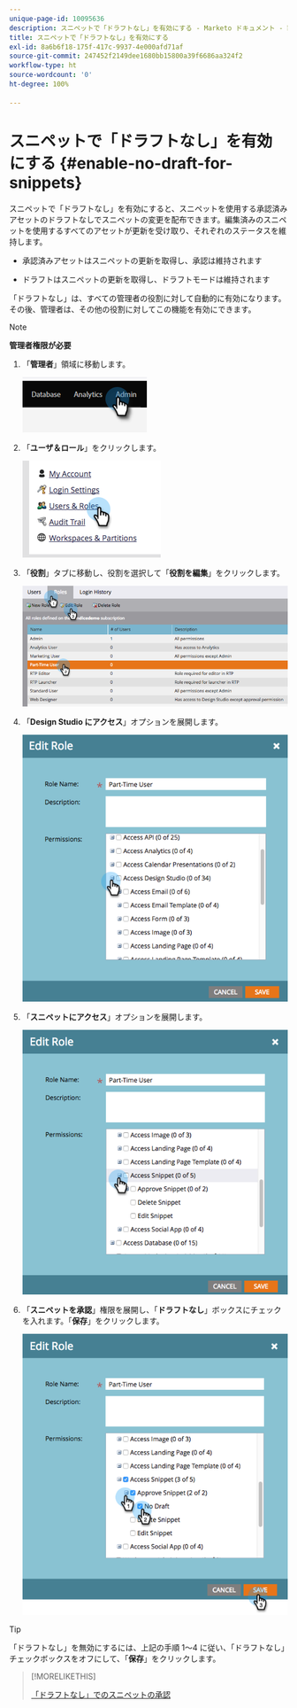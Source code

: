 ```yaml
---
unique-page-id: 10095636
description: スニペットで「ドラフトなし」を有効にする - Marketo ドキュメント - 製品ドキュメント
title: スニペットで「ドラフトなし」を有効にする
exl-id: 8a6b6f18-175f-417c-9937-4e000afd71af
source-git-commit: 247452f2149dee1680bb15800a39f6686aa324f2
workflow-type: ht
source-wordcount: '0'
ht-degree: 100%

---
```


# スニペットで「ドラフトなし」を有効にする {#enable-no-draft-for-snippets}

スニペットで「ドラフトなし」を有効にすると、スニペットを使用する承認済みアセットのドラフトなしでスニペットの変更を配布できます。編集済みのスニペットを使用するすべてのアセットが更新を受け取り、それぞれのステータスを維持します。

* 承認済みアセットはスニペットの更新を取得し、承認は維持されます

* ドラフトはスニペットの更新を取得し、ドラフトモードは維持されます

「ドラフトなし」は、すべての管理者の役割に対して自動的に有効になります。その後、管理者は、その他の役割に対してこの機能を有効にできます。

>[!NOTE]
>
>**管理者権限が必要**

1. 「**管理者**」領域に移動します。

   ![](assets/enable-no-draft-for-snippets-1.png)

1. 「**ユーザ＆ロール**」をクリックします。

   ![](assets/enable-no-draft-for-snippets-2.png)

1. 「**役割**」タブに移動し、役割を選択して「**役割を編集**」をクリックします。

   ![](assets/enable-no-draft-for-snippets-3.png)

1. 「**Design Studio にアクセス**」オプションを展開します。

   ![](assets/enable-no-draft-for-snippets-4.png)

1. 「**スニペットにアクセス**」オプションを展開します。

   ![](assets/enable-no-draft-for-snippets-5.png)

1. 「**スニペットを承認**」権限を展開し、「**ドラフトなし**」ボックスにチェックを入れます。「**保存**」をクリックします。

   ![](assets/enable-no-draft-for-snippets-6.png)

>[!TIP]
>
>「ドラフトなし」を無効にするには、上記の手順 1～4 に従い、「ドラフトなし」チェックボックスをオフにして、「**保存**」をクリックします。

>[!MORELIKETHIS]
>
>[「ドラフトなし」でのスニペットの承認](/help/marketo/product-docs/personalization/segmentation-and-snippets/snippets/approve-a-snippet-with-no-draft.md)
